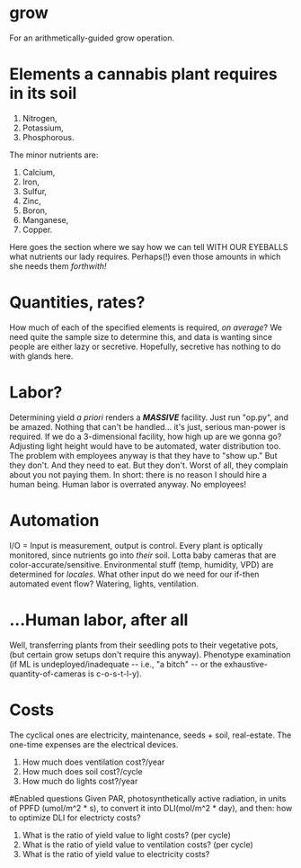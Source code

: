 # grow
For an arithmetically-guided grow operation.

# Elements a cannabis plant requires in its soil

1. Nitrogen, 
2. Potassium,
3. Phosphorous.

The minor nutrients are:
1. Calcium,
2. Iron,
3. Sulfur,
4. Zinc,
5. Boron,
6. Manganese,
7. Copper.

Here goes the section where we say how we can tell WITH OUR EYEBALLS what nutrients our lady requires. Perhaps(!) even those amounts in which she needs them *forthwith!*

# Quantities, rates?

How much of each of the specified elements is required, *on average*? We need quite the sample size to determine this, and data is wanting since people are either lazy or secretive. Hopefully, secretive has nothing to do with glands here.

# Labor?

Determining yield *a priori* renders a ***MASSIVE*** facility. Just run "op.py", and be amazed. Nothing that can't be handled... it's just, serious man-power is required. If we do a 3-dimensional facility, how high up are we gonna go? Adjusting light height would have to be automated, water distribution too. The problem with employees anyway is that they have to "show up." But they don't. And they need to eat. But they don't. Worst of all, they complain about you not paying them. In short: there is no reason I should hire a human being. Human labor is overrated anyway. No employees!

# Automation

I/O = Input is measurement, output is control. Every plant is optically monitored, since nutrients go into *their* soil. Lotta baby cameras that are color-accurate/sensitive. Environmental stuff (temp, humidity, VPD) are determined for *locales*. What other input do we need for our if-then automated event flow? Watering, lights, ventilation. 

# ...Human labor, after all
Well, transferring plants from their seedling pots to their vegetative pots, (but certain grow setups don't require this anyway). Phenotype examination (if ML is undeployed/inadequate -- i.e., "a bitch" -- or the exhaustive-quantity-of-cameras is c-o-s-t-l-y). 

# Costs

The cyclical ones are electricity, maintenance, seeds + soil, real-estate. The one-time expenses are the electrical devices.

1. How much does ventilation cost?/year
2. How much does soil cost?/cycle
3. How much do lights cost?/year

#Enabled questions
Given PAR, photosynthetically active radiation, in units of PPFD (umol/m^2 * s), to convert it into DLI(mol/m^2 * day), and then: how to optimize DLI for electricty costs?

1. What is the ratio of yield value to light costs? (per cycle)
2. What is the ratio of yield value to ventilation costs? (per cycle)
3. What is the ratio of yield value to electricity costs?
